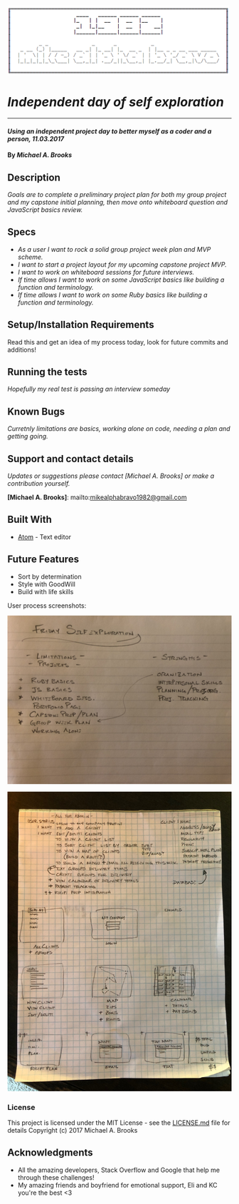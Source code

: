 ![alt text](/resources/images/Header.png)

# _Independent day of self exploration_
-------------------

#### _Using an independent project day to better myself as a coder and a person, 11.03.2017_

#### By _Michael A. Brooks_

## Description

_Goals are to complete a preliminary project plan for both my group project and my capstone initial planning, then move onto whiteboard question and JavaScript basics review._

## Specs

* _As a user I want to rock a solid group project week plan and MVP scheme._
* _I want to start a project layout for my upcoming capstone project MVP._
* _I want to work on whiteboard sessions for future interviews._
* _If time allows I want to work on some JavaScript basics like building a function and terminology._
* _If time allows I want to work on some Ruby basics like building a function and terminology._

## Setup/Installation Requirements

Read this and get an idea of my process today, look for future commits and additions!

## Running the tests

_Hopefully my real test is passing an interview someday_

## Known Bugs

_Curretnly limitations are basics, working alone on code, needing a plan and getting going._

## Support and contact details

_Updates or suggestions please contact [Michael A. Brooks] or make a contribution yourself._

**[Michael A. Brooks]**: mailto:mikealphabravo1982@gmail.com

## Built With

* [Atom](https://atom.io/) - Text editor

## Future Features

* Sort by determination
* Style with GoodWill
* Build with life skills

User process screenshots:

![alt text](/resources/images/IMG_9783.jpg)

![alt text](/resources/images/IMG_9785.jpg)

### License

This project is licensed under the MIT License - see the [LICENSE.md](LICENSE.md) file for details
Copyright (c) 2017 Michael A. Brooks

## Acknowledgments

* All the amazing developers, Stack Overflow and Google that help me through these challenges!
* My amazing friends and boyfriend for emotional support, Eli and KC you're the best <3
